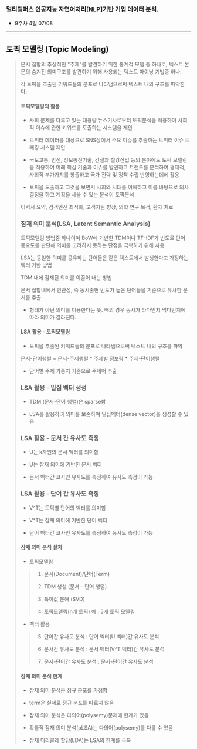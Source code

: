 ### 멀티캠퍼스 인공지능 자연어처리[NLP]기반 기업 데이터 분석.
- 9주차 4일 07/08
---
## 토픽 모델링 (Topic Modeling)
> 문서 집합의 추상적인 "주제"를 발견하기 위한 통계적 모델 중 하나로, 텍스트 본문의 숨겨진 의미구조를 발견하기 위해 사용되는 텍스트 마이닝 기법중 하나.
> 
>각 토픽을 추출된 키워드들의 분포로 나타냄으로써 텍스트 내의 구조를 파악한다.
>
> #### 토픽모델링의 활용
> - 사회 문제를 다루고 있는 대용량 뉴스기사로부터 토픽분석을 적용하여 사회적 이슈에 관한 키워드를 도출하는 시스템을 제안
> 
> - 트위터 데이터를 대상으로 SNS상에서 주요 이슈를 추출하는 트위터 이슈 트래킹 시스템 제안
> 
> - 국토교통, 안전, 정보통신기술, 건설과 철강산업 등의 분야에도 토픽 모델링을 적용하여 미래 핵심 기술과 이슈를 발견하고 트랜드를 분석하여 경제적, 사회적 부가가치를 창출하고 국가 전략 및 정책 수립 반영하는데에 활용
> 
> - 토픽을 도출하고 그것을 보면서 사회와 시대를 이해하고 이를 바탕으로 의사결정을 하고 계획을 세울 수 있는 분석이 토픽분석
> 
> 이력서 요약, 검색엔진 최적화, 고객지원 향상, 의학 연구 목적, 환자 치료
> 
> ### 잠재 의미 분석(LSA, Latent Semantic Analysis)
> 
> 토픽모델링 방법중 하나이며 BoW에 기반한 TDM이나 TF-IDF가 빈도로 단어 중요도를 판단해 의미를 고려하지 못하는 단점을 극복하기 위해 사용
> 
> LSA는 동일한 의미를 공유하는 단어들은 같은 텍스트에서 발생한다고 가정하는 벡터 기반 방법
> 
> TDM 내에 잠재된 의미를 이끌어 내는 방법
> 
> 문서 집합내에서 연관성, 즉 동시출현 빈도가 높은 단어들을 기준으로 유사한 문서를 추출
> - 형태가 아닌 의미를 이용한다는 뜻. 배의 경우 동사가 타다인지 먹다인지에 따라 의미가 갈라진다.
> 
> #### LSA 활용 - 토픽모델링
> - 토픽을 추출된 키워드들의 분포로 나타냄으로써 텍스트 내의 구조를 파악
> 
> 문서-단어행렬 = 문서-주제행렬 * 주제별 정보량 * 주제-단어행렬
> - 단어별 주제 가중치 기준으로 주제어 추출
> 
> ### LSA 활용 - 밀집 벡터 생성
> - TDM (문서-단어 행렬)은 sparse함
> 
> - LSA를 활용하여 의미를 보존하며 밀집벡터(dense vector)를 생성할 수 있음
> 
> ### LSA 활용 - 문서 간 유사도 측정
> -  U는 k차원의 문서 벡터를 의미함
> 
> - U는 잠재 의미에 기반한 문서 벡터
> 
> - 문서 벡터간 코사인 유사도를 측정하여 유사도 측정이 가능
> 
> ### LSA 활용 - 단어 간 유사도 측정
> - V^T는 토픽별 단어의 벡터를 의미함
> 
> - V^T는 잠재 의미에 기반한 단어 벡터
> 
> - 단어 벡터간 코사인 유사도를 측정하여 유사도 측정이 가능
>
> #### 잠재 의미 분석 절차
> - 토픽모델링
>> 1. 문서(Document)/단어(Term)
>> 
>> 2. TDM 생성 (문서 - 단어 행렬)
>> 
>> 3. 특이값 분해 (SVD)
>> 
>> 4. 토픽모델링(n개 토픽) 예 : 5개 토픽 모델링
>>
> - 벡터 활용
>> 5. 단어간 유사도 분석 : 단어 벡터(U 벡터)간 유사도 분석
>> 
>> 6. 문서간 유사도 분석 : 문서 벡터(V^T 벡터)간 유사도 분석
>> 
>> 7. 문서-단어간 유사도 분석 : 문서-단어간 유사도 분석
>> 
> #### 잠재 의미 분석 한계
> - 잠재 의미 분석은 정규 분포를 가정함
> 
> - term은 실제로 정규 분포를 따르지 않음
> 
> - 잠재 의미 분석은 다의어(polysemy)문제에 한계가 있음
> 
> - 확률적 잠재 의미 분석(pLSA)는 다의어(polysemy)를 다룰 수 있음
> 
> - 잠재 디리클레 할당(LDA)는 LSA의 한계를 극복

